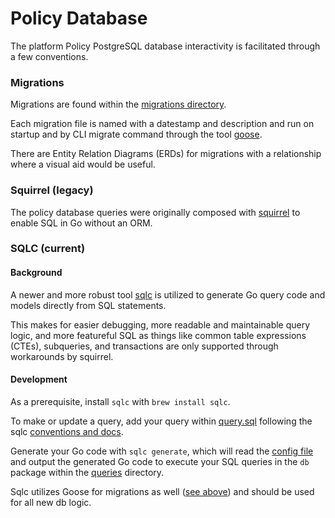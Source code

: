 # Policy Database

The platform Policy PostgreSQL database interactivity is facilitated through a few conventions.

### Migrations

Migrations are found within the [migrations directory](./migrations/).

Each migration file is named with a datestamp and description and run on startup and by CLI migrate command
through the tool [goose](https://github.com/pressly/goose).

There are Entity Relation Diagrams (ERDs) for migrations with a relationship where a visual aid would be useful.

### Squirrel (legacy)

The policy database queries were originally composed with [squirrel](https://github.com/Masterminds/squirrel)
to enable SQL in Go without an ORM.

### SQLC (current)

#### Background

A newer and more robust tool [sqlc](https://docs.sqlc.dev/en/latest/tutorials/getting-started-postgresql.html) is utilized
to generate Go query code and models directly from SQL statements.

This makes for easier debugging, more readable and maintainable query logic, and more featureful SQL as things like
common table expressions (CTEs), subqueries, and transactions are only supported through workarounds by squirrel.

#### Development

As a prerequisite, install `sqlc` with `brew install sqlc`.

To make or update a query, add your query within [query.sql](./queries/query.sql) following the sqlc [conventions and docs](https://docs.sqlc.dev/en/latest/tutorials/getting-started-postgresql.html#schema-and-queries:~:text=Next%2C%20create%20a%20query.sql%20file%20with%20the%20following%20five%20queries%3A).

Generate your Go code with `sqlc generate`, which will read the [config file](./sqlc.yaml) and output the generated
Go code to execute your SQL queries in the `db` package within the [queries](./queries/) directory.

Sqlc utilizes Goose for migrations as well ([see above](#migrations)) and should be used for all new db logic.
